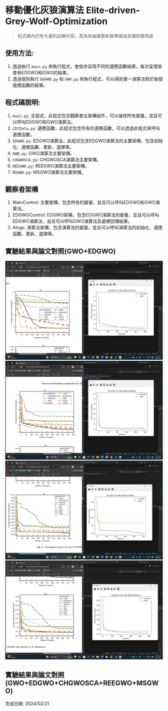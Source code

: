 # 移動優化灰狼演算法 Elite-driven-Grey-Wolf-Optimization
> 程式碼內仍有大量的註解內容，其為為後續更新做準備或具備除錯用途
## 使用方法: 
1. 透過執行 `main.py` 來執行程式，會依序呈現不同的適應函數結果，每次呈現皆會有EDGWO和GWO的結果。
2. 透過個別執行 `EDGWO.py` 和 `GWO.py` 來執行程式，可以得到單一演算法對於每個是應函數的結果。

## 程式碼說明:
1. `main.py`: 主程式，此程式包含觀察者主架構組件，可以操控所有變量，並且可以呼叫EDGWO和GWO演算法。
2. `CECData.py`: 適應函數，此程式包含所有的適應函數，可以透過此程式來呼叫適應函數。
3. `EDGWO.py`: EDGWO演算法，此程式包含EDGWO演算法的主要架構，包含初始化、適應函數、更新、選擇等。
4. `GWO.py`: GWO演算法主要架構。
5. `CHGWOSCA.py`: CHGWOSCA演算法主要架構。
6. `REEGWO.py`: REEGWO演算法主要架構。
7. `MSGWO.py`: MSGWO演算法主要架構。

## 觀察者架構
1. MainControl: 主要架構，包含所有的變量，並且可以呼叫EDGWO和GWO演算法。
2. EDGWOControl: EDGWO架構，包含EDGWO演算法的變量，並且可以呼叫EDGWO演算法，並且可以呼叫GWO演算法及處裡回傳結果。
4. Alogs: 演算法架構，包含演算法的變量，並且可以呼叫演算法的初始化、適應函數、更新、選擇等。



## 實驗結果與論文對照(GWO+EDGWO)
![CEC2021-F3](./_EXP_PIC/CEC2021-F3.png)
![CEC2021-F6](./_EXP_PIC/CEC2021-F6.png)
![CEC2021-F8](./_EXP_PIC/CEC2021-F8.png)
![CEC2021-F10](./_EXP_PIC/CEC2021-F10.png)

## 實驗結果與論文對照(GWO+EDGWO+CHGWOSCA+REEGWO+MSGWO)


完成日期: 2024/02/21


